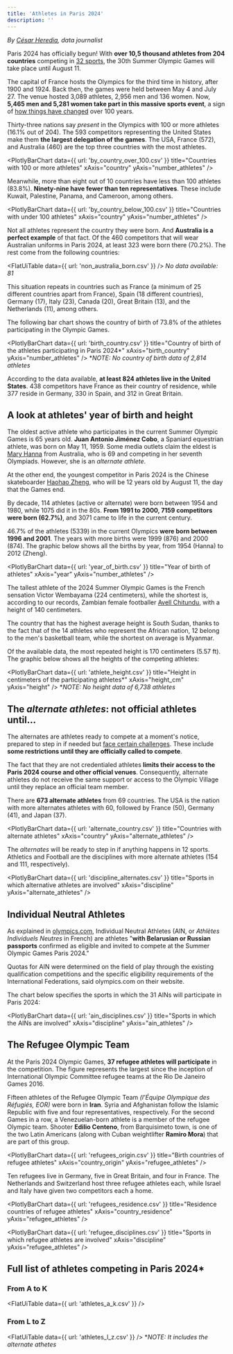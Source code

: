 ```yaml
---
title: 'Athletes in Paris 2024'
description: ''
---
```


*By [César Heredia](https://x.com/cahered), data journalist*

Paris 2024 has officially begun! With **over 10,5 thousand athletes from 204 countries** competing in [32 sports](https://olympics.com/en/sports/#:~:text=Frequently%20Asked%20Questions,are%20in%20the%20Summer%20Olympics%3F), the 30th Summer Olympic Games will take place until August 11.

The capital of France hosts the Olympics for the third time in history, after 1900 and 1924. Back then, the games were held between May 4 and July 27. The venue hosted 3,089 athletes, 2,956 men and 136 women. Now, **5,465 men and 5,281 women take part in this massive sports event**, a sign of [how things have changed](https://www.nbcolympics.com/news/paris-2024-sets-milestone-first-olympics-achieve-full-gender-parity) over 100 years.

Thirty-three nations say *present* in the Olympics with 100 or more athletes (16.1% out of 204). The 593 competitors representing the United States make them **the largest delegation of the games**. The USA, France (572), and Australia (460) are the top three countries with the most athletes.

<PlotlyBarChart
  data={{
    url: 'by_country_over_100.csv'
  }}
  title="Countries with 100 or more athletes"
  xAxis="country"
  yAxis="number_athletes"
/>

Meanwhile, more than eight out of 10 countries have less than 100 athletes (83.8%). **Ninety-nine have fewer than ten representatives**. These include Kuwait, Palestine, Panama, and Cameroon, among others.

<PlotlyBarChart
  data={{
    url: 'by_country_below_100.csv'
  }}
  title="Countries with under 100 athletes"
  xAxis="country"
  yAxis="number_athletes"
/>

Not all athletes represent the country they were born. And **Australia is a perfect example** of that fact. Of the 460 competitors that will wear Australian uniforms in Paris 2024, at least 323 were born there (70.2%). The rest come from the following countries:

<FlatUiTable
  data={{
    url: 'non_australia_born.csv'
  }}
/>
*No data available: 81*

This situation repeats in countries such as France (a minimum of 25 different countries apart from France), Spain (18 different countries), Germany (17), Italy (23), Canada (20), Great Britain (13), and the Netherlands (11), among others.

The following bar chart shows the country of birth of 73.8% of the athletes participating in the Olympic Games.

<PlotlyBarChart
  data={{
    url: 'birth_country.csv'
  }}
  title="Country of birth of the athletes participating in Paris 2024*"
  xAxis="birth_country"
  yAxis="number_athletes"
/>
**NOTE: No country of birth data of 2,814 athletes*

According to the data available, **at least 824 athletes live in the United States**. 438 competitors have France as their country of residence, while 377 reside in Germany, 330 in Spain, and 312 in Great Britain.

## A look at athletes' year of birth and height

The oldest active athlete who participates in the current Summer Olympic Games is 65 years old. **Juan Antonio Jiménez Cobo**, a Spaniard equestrian athlete, was born on May 11, 1959. Some media outlets claim the eldest is [Mary Hanna](https://olympics.com/en/athletes/mary-hanna) from Australia, who is 69  and competing in her seventh Olympiads. However, she is an *alternate athlete*.

At the other end, the youngest competitor in Paris 2024 is the Chinese skateboarder [Haohao Zheng](https://olympics.com/en/athletes/haohao-zheng), who will be 12 years old by August 11, the day that the Games end.

By decade, 114 athletes (active or alternate) were born between 1954 and 1980, while 1075 did it in the 80s. **From 1991 to 2000, 7159 competitors were born (62.7%)**, and 3071 came to life in the current century.

46.7% of the athletes (5339) in the current Olympics **were born between 1996 and 2001**. The years with more births were 1999 (876) and 2000 (874). The graphic below shows all the births by year, from 1954 (Hanna) to 2012 (Zheng).

<PlotlyBarChart
  data={{
    url: 'year_of_birth.csv'
  }}
  title="Year of birth of athletes"
  xAxis="year"
  yAxis="number_athletes"
/>

The tallest athlete of the 2024 Summer Olympic Games is the French sensation Victor Wembayama (224 centimeters), while the shortest is, according to our records, Zambian female footballer [Avell Chitundu](https://olympics.com/en/paris-2024/athlete/1925995), with a height of 140 centimeters.

The country that has the highest average height is South Sudan, thanks to the fact that of the 14 athletes who represent the African nation, 12 belong to the men's basketball team, while the shortest on average is Myanmar.

Of the available data, the most repeated height is 170 centimeters (5.57 ft). The graphic below shows all the heights of the competing athletes:

<PlotlyBarChart
  data={{
    url: 'athlete_height.csv'
  }}
  title="Height in centimeters of the participating athletes*"
  xAxis="height_cm"
  yAxis="height"
/>
**NOTE: No height data of 6,738 athletes*

## The *alternate athletes*: not official athletes until...

The alternates are athletes ready to compete at a moment's notice, prepared to step in if needed but [face certain challenges](https://www.triathlete.com/events/olympics/what-is-it-like-to-be-an-olympic-alternate/). These include **some restrictions until they are officially called to compete**. 

The fact that they are not credentialed athletes **limits their access to the Paris 2024 course and other official venues**. Consequently, alternate athletes do not receive the same support or access to the Olympic Village until they replace an official team member.

There are **673 alternate athletes** from 69 countries. The USA is the nation with more alternates athletes with 60, followed by France (50), Germany (41), and Japan (37).

<PlotlyBarChart
  data={{
    url: 'alternate_country.csv'
  }}
  title="Countries with alternate athletes"
  xAxis="country"
  yAxis="alternate_athletes"
/>

The *alternates* will be ready to step in if anything happens in 12 sports. Athletics and Football are the disciplines with more alternate athletes (154 and 111, respectively).

<PlotlyBarChart
  data={{
    url: 'discipline_alternates.csv'
  }}
  title="Sports in which alternative athletes are involved"
  xAxis="discipline"
  yAxis="alternate_athletes"
/>

## Individual Neutral Athletes

As explained in [olympics.com](https://olympics.com/ioc/paris-2024-individual-neutral-athletes), Individual Neutral Athletes (AIN, or *Athlètes Individuels Neutres* in French) are athletes "**with Belarusian or Russian passports** confirmed as eligible and invited to compete at the Summer Olympic Games Paris 2024." 

Quotas for AIN were determined on the field of play through the existing qualification competitions and the specific eligibility requirements of the International Federations, said olympics.com on their website.

The chart below specifies the sports in which the 31 AINs will participate in Paris 2024:

<PlotlyBarChart
  data={{
    url: 'ain_disciplines.csv'
  }}
  title="Sports in which the AINs are involved"
  xAxis="discipline"
  yAxis="ain_athletes"
/>

## The Refugee Olympic Team 

At the Paris 2024 Olympic Games, **37 refugee athletes will participate** in the competition. The figure represents the largest since the inception of International Olympic Committee refugee teams at the Rio De Janeiro Games 2016.

Fifteen athletes of the Refugee Olympic Team *(l’Équipe Olympique des Réfugiés, EOR)* were born in **Iran**. Syria and Afghanistan follow the Islamic Republic with five and four representatives, respectively. For the second Games in a row, a Venezuelan-born athlete is a member of the refugee Olympic team. Shooter **Edilio Centeno**, from Barquisimeto town, is one of the two Latin Americans (along with Cuban weightlifter **Ramiro Mora**) that are part of this group.

<PlotlyBarChart
  data={{
    url: 'refugees_origin.csv'
  }}
  title="Birth countries of refugee athletes"
  xAxis="country_origin"
  yAxis="refugee_athletes"
/>

Ten refugees live in Germany, five in Great Britain, and four in France. The Netherlands and Switzerland host three refugee athletes each, while Israel and Italy have given two competitors each a home.

<PlotlyBarChart
  data={{
    url: 'refugees_residence.csv'
  }}
  title="Residence countries of refugee athletes"
  xAxis="country_residence"
  yAxis="refugee_athletes"
/>



<PlotlyBarChart
  data={{
    url: 'refugee_disciplines.csv'
  }}
  title="Sports in which refugee athletes are involved"
  xAxis="discipline"
  yAxis="refugee_athletes"
/>

## Full list of athletes competing in Paris 2024*

### From A to K

<FlatUiTable
  data={{
    url: 'athletes_a_k.csv'
  }}
/>

### From L to Z

<FlatUiTable
  data={{
    url: 'athletes_l_z.csv'
  }}
/>
**NOTE: It includes the alternate athetes*
